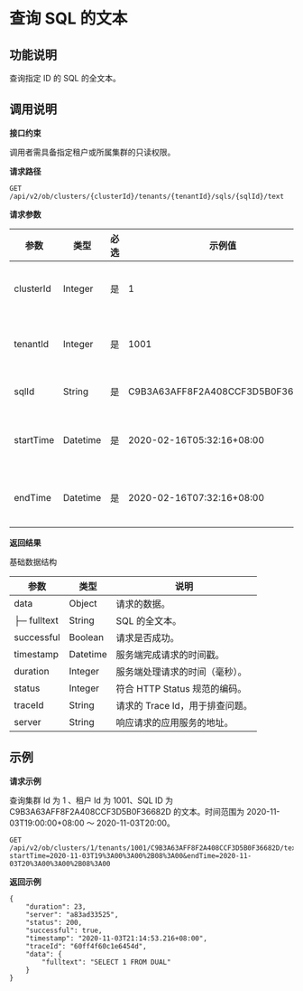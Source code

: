 查询 SQL 的文本 
===============================



**功能说明** 
-----------------------------

查询指定 ID 的 SQL 的全文本。

**调用说明** 
-----------------------------

**接口约束** 

调用者需具备指定租户或所属集群的只读权限。

**请求路径** 

`GET /api/v2/ob/clusters/{clusterId}/tenants/{tenantId}/sqls/{sqlId}/text`

**请求参数** 


|    参数     |    类型    | 必选 |               示例值                |   描述    |
|-----------|----------|----|----------------------------------|---------|
| clusterId | Integer  | 是  | 1                                | 集群的 Id  |
| tenantId  | Integer  | 是  | 1001                             | 租户的 Id  |
| sqlId     | String   | 是  | C9B3A63AFF8F2A408CCF3D5B0F36682D | SQL的 Id |
| startTime | Datetime | 是  | 2020-02-16T05:32:16+08:00        | 开始时间    |
| endTime   | Datetime | 是  | 2020-02-16T07:32:16+08:00        | 结束时间    |



**返回结果** 

基础数据结构


|     参数      |    类型    |          说明           |
|-------------|----------|-----------------------|
| data        | Object   | 请求的数据。                |
| ├─ fulltext | String   | SQL 的全文本。             |
| successful  | Boolean  | 请求是否成功。               |
| timestamp   | Datetime | 服务端完成请求的时间戳。          |
| duration    | Integer  | 服务端处理请求的时间（毫秒）。       |
| status      | Integer  | 符合 HTTP Status 规范的编码。 |
| traceId     | String   | 请求的 Trace Id，用于排查问题。  |
| server      | String   | 响应请求的应用服务的地址。         |



**示例** 
---------------------------

**请求示例** 

查询集群 Id 为 1 、租户 Id 为 1001、SQL ID 为 C9B3A63AFF8F2A408CCF3D5B0F36682D 的文本。时间范围为 2020-11-03T19:00:00+08:00 ～ 2020-11-03T20:00。

```code
GET /api/v2/ob/clusters/1/tenants/1001/C9B3A63AFF8F2A408CCF3D5B0F36682D/text?startTime=2020-11-03T19%3A00%3A00%2B08%3A00&endTime=2020-11-03T20%3A00%3A00%2B08%3A00
```



**返回示例** 

```code
{
    "duration": 23,
    "server": "a83ad33525",
    "status": 200,
    "successful": true,
    "timestamp": "2020-11-03T21:14:53.216+08:00",
    "traceId": "60ff4f60c1e6454d",
    "data": {
        "fulltext": "SELECT 1 FROM DUAL"
    }   
}
```


